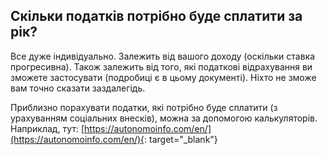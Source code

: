 ## Скільки податків потрібно буде сплатити за рік?

Все дуже індивідуально. Залежить від вашого доходу (оскільки ставка прогресивна). Також залежить від того, які податкові
відрахування ви зможете застосувати (подробиці є в цьому документі). Ніхто не зможе вам точно сказати заздалегідь.

Приблизно порахувати податки, які потрібно буде сплатити (з урахуванням соціальних внесків), можна за допомогою
калькуляторів. Наприклад, тут: [https://autonomoinfo.com/en/](https://autonomoinfo.com/en/){: target="_blank"}
